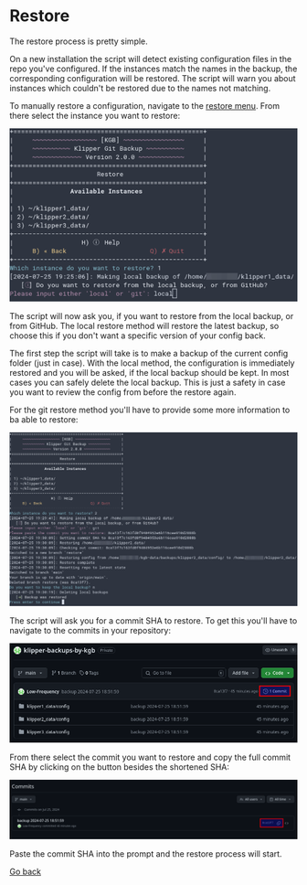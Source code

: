 # Restore

The restore process is pretty simple.

On a new installation the script will detect existing configuration files in the repo you've configured. If the instances match the names in the backup, the corresponding configuration will be restored. The script will warn you about instances which couldn't be restored due to the names not matching.

To manually restore a configuration, navigate to the [restore menu](/docs/all/MENUS.md#restore-menu). From there select the instance you want to restore:

![Restore method](/docs/images/restore/restore_method.png)

The script will now ask you, if you want to restore from the local backup, or from GitHub. The local restore method will restore the latest backup, so choose this if you don't want a specific version of your config back.

The first step the script will take is to make a backup of the current config folder (just in case). With the local method, the configuration is immediately restored and you will be asked, if the local backup should be kept. In most cases you can safely delete the local backup. This is just a safety in case you want to review the config from before the restore again.

For the git restore method you'll have to provide some more information to ba able to restore:

![Git restore](/docs/images/restore/git_restore.png)

The script will ask you for a commit SHA to restore. To get this you'll have to navigate to the commits in your repository:

![Repo view](/docs/images/restore/repo_view.png)

From there select the commit you want to restore and copy the full commit SHA by clicking on the button besides the shortened SHA:

![Copy SHA](/docs/images/restore/copy_sha.png)

Paste the commit SHA into the prompt and the restore process will start.

[Go back](/docs/DOCUMENTATION.md)
